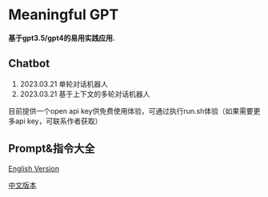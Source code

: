 # Meaningful GPT

**基于gpt3.5/gpt4的易用实践应用.**


## Chatbot
1. 2023.03.21 单轮对话机器人
2. 2023.03.21 基于上下文的多轮对话机器人

目前提供一个open api key供免费使用体验，可通过执行run.sh体验（如果需要更多api key，可联系作者获取）

## Prompt&指令大全 

[English Version](https://github.com/f/awesome-chatgpt-prompts)

[中文版本](https://github.com/PlexPt/awesome-chatgpt-prompts-zh)
